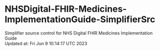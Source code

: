 # NHSDigital-FHIR-Medicines-ImplementationGuide-SimplifierSrc  
Simplifier source control for NHS Digital FHIR Medicines Implementation Guide  
Updated at: Fri Jun  9 10:14:17 UTC 2023
